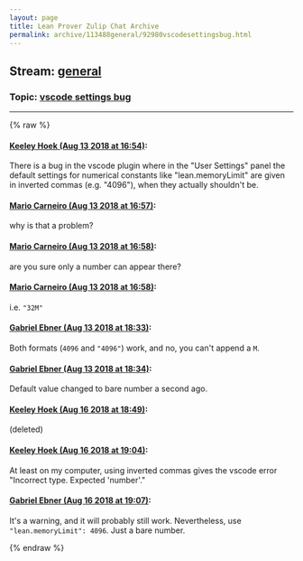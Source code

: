 ```yaml
---
layout: page
title: Lean Prover Zulip Chat Archive 
permalink: archive/113488general/92980vscodesettingsbug.html
---
```


## Stream: [general](index.html)
### Topic: [vscode settings bug](92980vscodesettingsbug.html)

---


{% raw %}
#### [ Keeley Hoek (Aug 13 2018 at 16:54)](https://leanprover.zulipchat.com/#narrow/stream/113488-general/topic/vscode%20settings%20bug/near/132051901):
There is a bug in the vscode plugin where in the "User Settings" panel the default settings for numerical constants like "lean.memoryLimit" are given in inverted commas (e.g. "4096"), when they actually shouldn't be.

#### [ Mario Carneiro (Aug 13 2018 at 16:57)](https://leanprover.zulipchat.com/#narrow/stream/113488-general/topic/vscode%20settings%20bug/near/132052062):
why is that a problem?

#### [ Mario Carneiro (Aug 13 2018 at 16:58)](https://leanprover.zulipchat.com/#narrow/stream/113488-general/topic/vscode%20settings%20bug/near/132052114):
are you sure only a number can appear there?

#### [ Mario Carneiro (Aug 13 2018 at 16:58)](https://leanprover.zulipchat.com/#narrow/stream/113488-general/topic/vscode%20settings%20bug/near/132052152):
i.e. `"32M"`

#### [ Gabriel Ebner (Aug 13 2018 at 18:33)](https://leanprover.zulipchat.com/#narrow/stream/113488-general/topic/vscode%20settings%20bug/near/132057724):
Both formats (`4096` and `"4096"`) work, and no, you can't append a `M`.

#### [ Gabriel Ebner (Aug 13 2018 at 18:34)](https://leanprover.zulipchat.com/#narrow/stream/113488-general/topic/vscode%20settings%20bug/near/132057784):
Default value changed to bare number a second ago.

#### [ Keeley Hoek (Aug 16 2018 at 18:49)](https://leanprover.zulipchat.com/#narrow/stream/113488-general/topic/vscode%20settings%20bug/near/132251465):
(deleted)

#### [ Keeley Hoek (Aug 16 2018 at 19:04)](https://leanprover.zulipchat.com/#narrow/stream/113488-general/topic/vscode%20settings%20bug/near/132252299):
At least on my computer, using inverted commas gives the vscode error "Incorrect type. Expected 'number'."

#### [ Gabriel Ebner (Aug 16 2018 at 19:07)](https://leanprover.zulipchat.com/#narrow/stream/113488-general/topic/vscode%20settings%20bug/near/132252469):
It's a warning, and it will probably still work.  Nevertheless, use `"lean.memoryLimit": 4096`.  Just a bare number.


{% endraw %}
